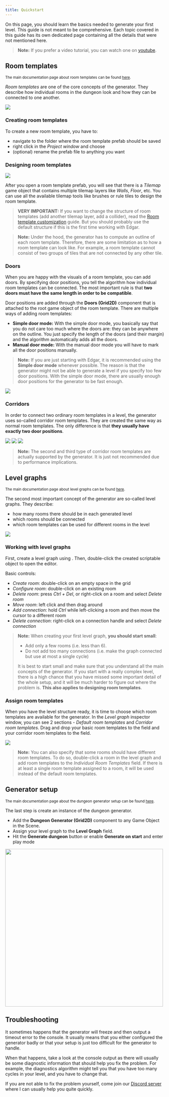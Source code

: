 ```yaml
---
title: Quickstart
---
```


On this page, you should learn the basics needed to generate your first level. This guide is not meant to be comprehensive. Each topic covered in this guide has its own dedicated page containing all the details that were not mentioned here. 

> **Note:** If you prefer a video tutorial, you can watch one on [youtube](https://www.youtube.com/watch?v=JpWWwneEaPo).

## Room templates

<small>

The main documentation page about room templates can be found [here](./room-templates.md).

</small>

*Room templates* are one of the core concepts of the generator. They describe how individual rooms in the dungeon look and how they can be connected to one another.

<Image src="2d/room_templates/room_template_complete.png" caption="Example of a complete room template. Outline of the room template is highlighted with yellow and possible door positions are red." />

### Creating room templates

To create a new room template, you have to:

- navigate to the folder where the room template prefab should be saved
- right click in the *Project window* and choose <Path path="2d:Dungeon room template" />
- (optional) rename the prefab file to anything you want

### Designing room templates

<Image src="2d/room_templates/room_template_drawing.gif" caption="You can use all the available tools (brushes, rule tiles, etc.) to draw room templates" obsolete />

After you open a room template prefab, you will see that there is a *Tilemap* game object that contains multiple tilemap layers like *Walls*, *Floor*, etc. You can use all the available tilemap tools like brushes or rule tiles to design the room template.

> **VERY IMPORTANT:** If you want to change the structure of room templates (add another tilemap layer, add a collider), read the [Room template customization](../guides/room-template-customization.md) guide. But you should probably use the default structure if this is the first time working with Edgar. 

> **Note:** Under the hood, the generator has to compute an outline of each room template. Therefore, there are some limitation as to how a room template can look like. For example, a room template cannot consist of two groups of tiles that are not connected by any other tile.

### Doors

When you are happy with the visuals of a room template, you can add doors. By specifying door positions, you tell the algorithm how individual room templates can be connected. The most important rule is that **two doors must have the same length in order to be compatible**.

Door positions are added through the **Doors (Grid2D)** component that is attached to the root game object of the room template. There are multiple ways of adding room templates:

- **Simple door mode:** With the simple door mode, you basically say that you do not care too much where the doors are: they can be anywhere on the outline. You just specify the length of the doors (and their margin) and the algorithm automatically adds all the doors.
- **Manual door mode:** With the manual door mode you will have to mark all the door positions manually.

> **Note:** If you are just starting with Edgar, it is recommended using the **Simple door mode** whenever possible. The reason is that the generator might not be able to generate a level if you specify too few door positions. With the simple door mode, there are usually enough door positions for the generator to be fast enough.

<Image src="2d/room_templates/doors/manual.gif" caption="How to add doors with the manual door mode. Click on the first tile of the door and then drag the cursor to the last tile." />

### Corridors

In order to connect two ordinary room templates in a level, the generator uses so-called corridor room templates. They are created the same way as normal room templates. The only difference is that **they usually have exactly two door positions**.

<Gallery cols={3} fixedHeight>
    <Image src="2d/room_templates/corridor_ok1.png" caption="Recommended - narrow straight corridor" />
    <Image src="2d/room_templates/corridor_nok1.png" caption="Bad - doors not on opposite sides" />
    <Image src="2d/room_templates/corridor_nok2.png" caption="Bad - more than 2 door positions" />
</Gallery>

> **Note:** The second and third type of corridor room templates are actually supported by the generator. It is just not recommended due to performance implications.

## Level graphs

<small>

The main documentation page about level graphs can be found [here](./level-graphs.md).

</small>

The second most important concept of the generator are so-called level graphs. They describe:

- how many rooms there should be in each generated level
- which rooms should be connected
- which room templates can be used for different rooms in the level

<Image src="2d/level_graphs/basic_level_graph.png" caption="Simple level graph with 5 rooms and 4 room connections. With this level graph, all generated levels will have exactly 5 rooms." />

### Working with level graphs

First, create a level graph using <Path path="2d:Level graph" />. Then, double-click the created scriptable object to open the editor.

Basic controls:
- *Create room*: double-click on an empty space in the grid
- *Configure room*: double-click on an existing room
- *Delete room*: press *Ctrl + Del*, or right-click on a room and select *Delete room*
- *Move room*: left click and then drag around
- *Add connection*: hold *Ctrl* while left-clicking a room and then move the cursor to a different room
- *Delete connection*: right-click on a connection handle and select *Delete connection*

> **Note:** When creating your first level graph, **you should start small**:
>- Add only a few rooms (i.e. less than 6). 
>- Do not add too many connections (i.e. make the graph connected but use at most a single cycle)
>
> It is best to start small and make sure that you understand all the main concepts of the generator. If you start with a really complex level, there is a high chance that you have missed some important detail of the whole setup, and it will be much harder to figure out where the problem is. **This also applies to designing room templates**.

### Assign room templates

When you have the level structure ready, it is time to choose which room templates are available for the generator. In the *Level graph* inspector window, you can see 2 sections - *Default room templates* and *Corridor room templates*. Drag and drop your basic room templates to the <Path path="Default room templates/Room Templates" /> field and your corridor room templates to the <Path path="Corridor room templates/Room Templates" /> field.

<Image src="2d/level_graphs/level_graph_inspector2.png" caption="Example of assigned room templates in the level graph inspector." />

> **Note:** You can also specify that some rooms should have different room templates. To do so, double-click a room in the level graph and add room templates to the *Individual Room Templates* field. If there is at least a single room template assigned to a room, it will be used instead of the default room templates.

## Generator setup

<small>

The main documentation page about the dungeon generator setup can be found [here](../generators/dungeon-generator.md).

</small>

The last step is create an instance of the dungeon generator.

- Add the **Dungeon Generator (Grid2D)** component to any Game Object in the Scene.
- Assign your level graph to the **Level Graph** field.
- Hit the **Generate dungeon** button or enable **Generate on start** and enter play mode

<Image src="2d/generators/dungeon_generator_inspector.png" caption="Dungeon generator runner" width="500px" />

## Troubleshooting

It sometimes happens that the generator will freeze and then output a timeout error to the console. It usually means that you either configured the generator badly or that your setup is just too difficult for the generator to handle. 

When that happens, take a look at the console output as there will usually be some diagnostic information that should help you fix the problem. For example, the diagnostics algorithm might tell you that you have too many cycles in your level, and you have to change that.

If you are not able to fix the problem yourself, come join our [Discord server](https://discord.gg/syktZ6VWq9) where I can usually help you quite quickly.